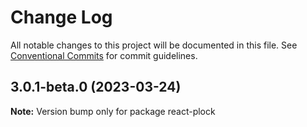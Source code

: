 # Change Log

All notable changes to this project will be documented in this file.
See [Conventional Commits](https://conventionalcommits.org) for commit guidelines.

## 3.0.1-beta.0 (2023-03-24)

**Note:** Version bump only for package react-plock
